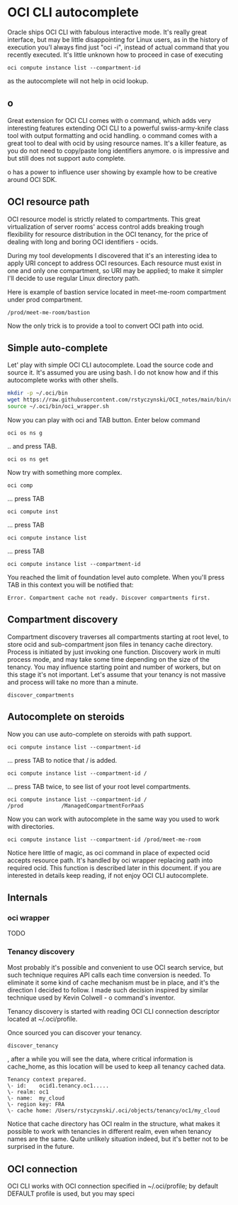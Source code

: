 # OCI CLI autocomplete

Oracle ships OCI CLI with fabulous interactive mode. It's really great interface, but may be little disappointing for Linux users, as in the history of execution you'l always find just "oci -i", instead of actual command that you recently executed. It's little unknown how to proceed in case of executing

```
oci compute instance list --compartment-id  
```

as the autocomplete will not help in ocid lookup.

## o
Great extension for OCI CLI comes with o command, which adds very interesting features extending OCI CLI to a powerful swiss-army-knife class tool with output formatting and ocid handling. o command comes with a great tool to deal with ocid by using resource names. It's a killer feature, as you do not need to copy/paste long identifiers anymore. o is impressive and but still does not support auto complete. 

o has a power to influence user showing by example how to be creative around OCI SDK. 

## OCI resource path
OCI resource model is strictly related to compartments. This great virtualization of server rooms' access control adds breaking trough flexibility for resource distribution in the OCI tenancy, for the price of dealing with long and boring OCI identifiers - ocids. 

During my tool developments I discovered that it's an interesting idea to apply URI concept to address OCI resources. Each resource must exist in one and only one compartment, so URI may be applied; to make it simpler I'll decide to use regular Linux directory path.

Here is example of bastion service located in meet-me-room compartment under prod compartment. 

```
/prod/meet-me-room/bastion
```

Now the only trick is to provide a tool to convert OCI path into ocid.

## Simple auto-complete

Let' play with simple OCI CLI autocomplete. Load the source code and source it. It's assumed you are using bash. I do not know how and if this autocomplete works with other shells.

```bash
mkdir -p ~/.oci/bin
wget https://raw.githubusercontent.com/rstyczynski/OCI_notes/main/bin/oci_wrapper.sh -q -O - > ~/.oci/bin/oci_wrapper.sh
source ~/.oci/bin/oci_wrapper.sh
```

Now you can play with oci and TAB button. Enter below command 

```
oci os ns g
```

.. and press TAB.

```
oci os ns get
```

Now try with something more complex.

```
oci comp
```

... press TAB

```
oci compute inst
```

... press TAB

```
oci compute instance list
```

... press TAB

```
oci compute instance list --compartment-id
```

You reached the limit of foundation level auto complete. When you'll press TAB in this context you will be notified that:

```
Error. Compartment cache not ready. Discover compartments first.
```

## Compartment discovery
Compartment discovery traverses all compartments starting at root level, to store ocid and sub-compartment json files in tenancy cache directory. Process is initiated by just invoking one function. Discovery work in multi process mode, and may take some time depending on the size of the tenancy. You may influence starting point and number of workers, but on this stage it's not important. Let's assume that your tenancy is not massive and process will take no more than a minute.

```
discover_compartments
```

## Autocomplete on steroids
Now you can use auto-complete on steroids with path support.

```
oci compute instance list --compartment-id
```
... press TAB to notice that / is added.

```
oci compute instance list --compartment-id /
```
... press TAB twice, to see list of your root level compartments.

```
oci compute instance list --compartment-id /
/prod            /ManagedCompartmentForPaaS  
```

Now you can work with autocomplete in the same way you used to work with directories.

```
oci compute instance list --compartment-id /prod/meet-me-room
```

Notice here little of magic, as oci command in place of expected ocid accepts resource path. It's handled by oci wrapper replacing path into required ocid. This function is described later in this document. if you are interested in details keep reading, if not enjoy OCI CLI autocomplete.

## Internals

### oci wrapper
TODO

### Tenancy discovery
Most probably it's possible and convenient to use OCI search service, but such technique requires API calls each time conversion is needed. To eliminate it some kind of cache mechanism must be in place, and it's the direction I decided to follow. I made such decision inspired by similar technique used by Kevin Colwell - o command's inventor.

Tenancy discovery is started with reading OCI CLI connection descriptor located at ~/.oci/profile. 


Once sourced you can discover your tenancy.

```bash
discover_tenancy
```

, after a while you will see the data, where critical information is cache_home, as this location will be used to keep all tenancy cached data. 

```
Tenancy context prepared.
\- id:    ocid1.tenancy.oc1.....
\- realm: oc1
\- name:  my_cloud
\- region key: FRA
\- cache home: /Users/rstyczynski/.oci/objects/tenancy/oc1/my_cloud
```
Notice that cache directory has OCI realm in the structure, what makes it possible to work with tenancies in different realm, even when tenancy names are the same. Quite unlikely situation indeed, but it's better not to be surprised in the future.

## OCI connection
OCI CLI works with OCI connection specified in ~/.oci/profile; by default DEFAULT profile is used, but you may speci


